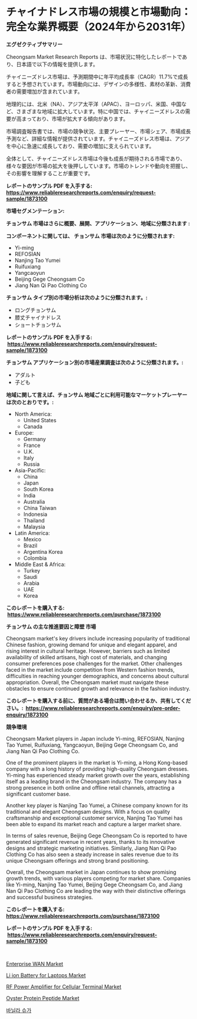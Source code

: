 <p><h1>チャイナドレス市場の規模と市場動向：完全な業界概要（2024年から2031年）</h1></p><p><strong>エグゼクティブサマリー</strong></p>
<p><p>Cheongsam Market Research Reports は、市場状況に特化したレポートであり、日本語で以下の情報を提供します。</p><p>チャイニーズドレス市場は、予測期間中に年平均成長率（CAGR）11.7%で成長すると予想されています。市場動向には、デザインの多様性、素材の革新、消費者の需要増加が含まれています。</p><p>地理的には、北米（NA）、アジア太平洋（APAC）、ヨーロッパ、米国、中国など、さまざまな地域に拡大しています。特に中国では、チャイニーズドレスの需要が高まっており、市場が拡大する傾向があります。</p><p>市場調査報告書では、市場の競争状況、主要プレーヤー、市場シェア、市場成長予測など、詳細な情報が提供されています。チャイニーズドレス市場は、アジアを中心に急速に成長しており、需要の増加に支えられています。</p><p>全体として、チャイニーズドレス市場は今後も成長が期待される市場であり、様々な要因が市場の拡大を後押ししています。市場のトレンドや動向を把握し、その影響を理解することが重要です。</p></p>
<p><strong>レポートのサンプル PDF を入手する: <a href="https://www.reliableresearchreports.com/enquiry/request-sample/1873100">https://www.reliableresearchreports.com/enquiry/request-sample/1873100</a></strong></p>
<p><strong>市場セグメンテーション:</strong></p>
<p><strong> チョンサム 市場はさらに概要、展開、アプリケーション、地域に分類されます :</strong></p>
<p><strong>コンポーネントに関しては、 チョンサム 市場は次のように分類されます: &nbsp;</strong></p>
<p><ul><li>Yi-ming</li><li>REFOSIAN</li><li>Nanjing Tao Yumei</li><li>Ruifuxiang</li><li>Yangcaoyun</li><li>Beijing Gege Cheongsam Co</li><li>Jiang Nan Qi Pao Clothing Co</li></ul></p>
<p><strong> チョンサム タイプ別の市場分析は次のように分類されます。:</strong></p>
<p><ul><li>ロングチョンサム</li><li>膝丈チャイナドレス</li><li>ショートチョンサム</li></ul></p>
<p><strong>レポートのサンプル PDF を入手する: &nbsp;<a href="https://www.reliableresearchreports.com/enquiry/request-sample/1873100">https://www.reliableresearchreports.com/enquiry/request-sample/1873100</a></strong></p>
<p><strong> チョンサム アプリケーション別の市場産業調査は次のように分類されます。:</strong></p>
<p><ul><li>アダルト</li><li>子ども</li></ul></p>
<p><strong>地域に関して言えば、チョンサム 地域ごとに利用可能なマーケットプレーヤーは次のとおりです。:</strong></p>
<p><ul>
    <li>
        North America:
        <ul>
            <li>United States</li>
            <li>Canada</li>
        </ul>
    </li>
    <li>
        Europe:
        <ul>
            <li>Germany</li>
            <li>France</li>
            <li>U.K.</li>
            <li>Italy</li>
            <li>Russia</li>
        </ul>
    </li>
    <li>
        Asia-Pacific:
        <ul>
            <li>China</li>
            <li>Japan</li>
            <li>South Korea</li>
            <li>India</li>
            <li>Australia</li>
            <li>China Taiwan</li>
            <li>Indonesia</li>
            <li>Thailand</li>
            <li>Malaysia</li>
        </ul>
    </li>
    <li>
        Latin America:
        <ul>
            <li>Mexico</li>
            <li>Brazil</li>
            <li>Argentina Korea</li>
            <li>Colombia</li>
        </ul>
    </li>
    <li>
        Middle East & Africa:
        <ul>
            <li>Turkey</li>
            <li>Saudi</li>
            <li>Arabia</li>
            <li>UAE</li>
            <li>Korea</li>
        </ul>
    </li>
    </ul></p>
<p><strong>このレポートを購入する: &nbsp;<a href="https://www.reliableresearchreports.com/purchase/1873100">https://www.reliableresearchreports.com/purchase/1873100</a></strong></p>
<p><strong>チョンサム の主な推進要因と障壁 市場</strong></p>
<p><p>Cheongsam market's key drivers include increasing popularity of traditional Chinese fashion, growing demand for unique and elegant apparel, and rising interest in cultural heritage. However, barriers such as limited availability of skilled artisans, high cost of materials, and changing consumer preferences pose challenges for the market. Other challenges faced in the market include competition from Western fashion trends, difficulties in reaching younger demographics, and concerns about cultural appropriation. Overall, the Cheongsam market must navigate these obstacles to ensure continued growth and relevance in the fashion industry.</p></p>
<p><strong>このレポートを購入する前に、質問がある場合は問い合わせるか、共有してください。:&nbsp; <a href="https://www.reliableresearchreports.com/enquiry/pre-order-enquiry/1873100">https://www.reliableresearchreports.com/enquiry/pre-order-enquiry/1873100</a></strong></p>
<p><strong>競争環境</strong></p>
<p><p>Cheongsam Market players in Japan include Yi-ming, REFOSIAN, Nanjing Tao Yumei, Ruifuxiang, Yangcaoyun, Beijing Gege Cheongsam Co, and Jiang Nan Qi Pao Clothing Co. </p><p>One of the prominent players in the market is Yi-ming, a Hong Kong-based company with a long history of providing high-quality Cheongsam dresses. Yi-ming has experienced steady market growth over the years, establishing itself as a leading brand in the Cheongsam industry. The company has a strong presence in both online and offline retail channels, attracting a significant customer base.</p><p>Another key player is Nanjing Tao Yumei, a Chinese company known for its traditional and elegant Cheongsam designs. With a focus on quality craftsmanship and exceptional customer service, Nanjing Tao Yumei has been able to expand its market reach and capture a larger market share.</p><p>In terms of sales revenue, Beijing Gege Cheongsam Co is reported to have generated significant revenue in recent years, thanks to its innovative designs and strategic marketing initiatives. Similarly, Jiang Nan Qi Pao Clothing Co has also seen a steady increase in sales revenue due to its unique Cheongsam offerings and strong brand positioning.</p><p>Overall, the Cheongsam market in Japan continues to show promising growth trends, with various players competing for market share. Companies like Yi-ming, Nanjing Tao Yumei, Beijing Gege Cheongsam Co, and Jiang Nan Qi Pao Clothing Co are leading the way with their distinctive offerings and successful business strategies.</p></p>
<p><strong>このレポートを購入する: &nbsp; <a href="https://www.reliableresearchreports.com/purchase/1873100">https://www.reliableresearchreports.com/purchase/1873100</a></strong></p>
<p><strong>レポートのサンプル PDF を入手する: &nbsp;<a href="https://www.reliableresearchreports.com/enquiry/request-sample/1873100">https://www.reliableresearchreports.com/enquiry/request-sample/1873100</a></strong><strong></strong></p>
<p>&nbsp;</p>
<p><p><a href="https://view.publitas.com/reportprime-1/enterprise-wan-market-size-growth-outlook-from-2024-to-2031-projecting-at-markets-trends-analysis-by-application-regional-outlook-and-revenue/">Enterprise WAN Market</a></p><p><a href="https://issuu.com/reportprime-2/docs/li-ion-battery-for-laptops-market-size-2030.pptx">Li ion Battery for Laptops Market</a></p><p><a href="https://issuu.com/reportprime-2/docs/rf-power-amplifier-for-cellular-terminal-market-si">RF Power Amplifier for Cellular Terminal Market</a></p><p><a href="https://github.com/lbird53714/Market-Research-Report-List-3/blob/main/oyster-protein-peptide-market.md">Oyster Protein Peptide Market</a></p><p><a href="https://github.com/vdhdwjyp90142/Market-Research-Report-List-1/blob/main/42813902108.md">바닐라 슈가</a></p></p>